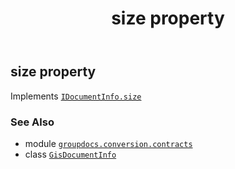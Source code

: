 ﻿---
title: size property
second_title: GroupDocs.Conversion for Python via .NET API References
description: 
type: docs
weight: 70
url: /python-net/groupdocs.conversion.contracts/gisdocumentinfo/size/
is_root: false
---

## size property


Implements [`IDocumentInfo.size`](/conversion/python-net/groupdocs.conversion.contracts/idocumentinfo#size)

### See Also
* module [`groupdocs.conversion.contracts`](../../)
* class [`GisDocumentInfo`](/conversion/python-net/groupdocs.conversion.contracts/gisdocumentinfo)
